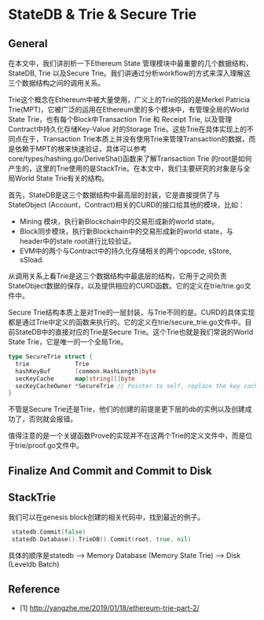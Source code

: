 # StateDB & Trie & Secure Trie

## General

在本文中，我们讲剖析一下Ethereum State 管理模块中最重要的几个数据结构，StateDB, Trie 以及Secure Trie。我们讲通过分析workflow的方式来深入理解这三个数据结构之间的调用关系。

Trie这个概念在Ethereum中被大量使用，广义上的Trie的指的是Merkel Patricia Trie(MPT)，它被广泛的运用在Ethereum里的多个模块中，有管理全局的World State Trie，也有每个Block中Transaction Trie 和 Receipt Trie, 以及管理Contract中持久化存储Key-Value 对的Storage Trie。这些Trie在具体实现上的不同点在于，Transaction Trie本质上并没有使用Trie来管理Transaction的数据，而是依赖于MPT的根来快速验证，具体可以参考core/types/hashing.go/DeriveSha()函数来了解Transaction Trie 的root是如何产生的，这里的Trie使用的是StackTrie。在本文中，我们主要研究的对象是与全局World State Trie有关的结构。

首先，StateDB是这三个数据结构中最高层的封装，它是直接提供了与StateObject (Account，Contract)相关的CURD的接口给其他的模块，比如：

- Mining 模块，执行新Blockchain中的交易形成新的world state。
- Block同步模块，执行新Blockchain中的交易形成新的world state，与header中的state root进行比较验证。
- EVM中的两个与Contract中的持久化存储相关的两个opcode, sStore, sSload.

从调用关系上看Trie是这三个数据结构中最底层的结构，它用于之间负责StateObject数据的保存，以及提供相应的CURD函数。它的定义在trie/trie.go文件中。

Secure Trie结构本质上是对Trie的一层封装，与Trie不同的是。CURD的具体实现都是通过Trie中定义的函数来执行的。它的定义在trie/secure_trie.go文件中。目前StateDB中的直接对应的Trie是Secure Trie。这个Trie也就是我们常说的World State Trie，它是唯一的一个全局Trie。

```go
type SecureTrie struct {
  trie             Trie
  hashKeyBuf       [common.HashLength]byte
  secKeyCache      map[string][]byte
  secKeyCacheOwner *SecureTrie // Pointer to self, replace the key cache on mismatch
}
```

不管是Secure Trie还是Trie，他们的创建的前提是更下层的db的实例以及创建成功了，否则就会报错。

值得注意的是一个关键函数Prove的实现并不在这两个Trie的定义文件中，而是位于trie/proof.go文件中。

## Finalize And Commit and Commit to Disk

## StackTrie

我们可以在genesis block创建的相关代码中，找到最近的例子。

```go
 statedb.Commit(false)
 statedb.Database().TrieDB().Commit(root, true, nil)
```

具体的顺序是statedb --> Memory Database (Memory State Trie) --> Disk (Leveldb Batch)

## Reference

- [1] http://yangzhe.me/2019/01/18/ethereum-trie-part-2/